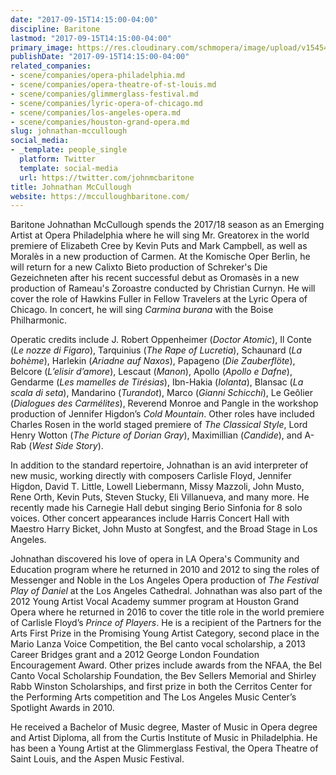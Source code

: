 ```yaml
---
date: "2017-09-15T14:15:00-04:00"
discipline: Baritone
lastmod: "2017-09-15T14:15:00-04:00"
primary_image: https://res.cloudinary.com/schmopera/image/upload/v1545409169/media/webhook-uploads/1505499130118/johnathan%2520mccullough%2520head%2520shot%25202017.jpg.jpg
publishDate: "2017-09-15T14:15:00-04:00"
related_companies:
- scene/companies/opera-philadelphia.md
- scene/companies/opera-theatre-of-st-louis.md
- scene/companies/glimmerglass-festival.md
- scene/companies/lyric-opera-of-chicago.md
- scene/companies/los-angeles-opera.md
- scene/companies/houston-grand-opera.md
slug: johnathan-mccullough
social_media:
- _template: people_single
  platform: Twitter
  template: social-media
  url: https://twitter.com/johnmcbaritone
title: Johnathan McCullough
website: https://mcculloughbaritone.com/
---
```


Baritone Johnathan McCullough spends the 2017/18 season as an Emerging Artist at Opera Philadelphia where he will sing Mr. Greatorex in the world premiere of Elizabeth Cree by Kevin Puts and Mark Campbell, as well as Moralès in a new production of Carmen. At the Komische Oper Berlin, he will return for a new Calixto Bieto production of Schreker's Die Gezeichneten after his recent successful debut as Oromasès in a new production of Rameau's Zoroastre conducted by Christian Curnyn. He will cover the role of Hawkins Fuller in Fellow Travelers at the Lyric Opera of Chicago. In concert, he will sing *Carmina burana* with the Boise Philharmonic.

Operatic credits include J. Robert Oppenheimer (*Doctor Atomic*), Il Conte (*Le nozze di Figaro*), Tarquinius (*The Rape of Lucretia*), Schaunard (*La bohème*), Harlekin (*Ariadne auf Naxos*), Papageno (*Die Zauberflöte*), Belcore (*L’elisir d’amore*), Lescaut (*Manon*), Apollo (*Apollo e Dafne*), Gendarme (*Les mamelles de Tirésias*), Ibn-Hakia (*Iolanta*), Blansac (*La scala di seta*), Mandarino (*Turandot*), Marco (*Gianni Schicchi*), Le Geôlier (*Dialogues des Carmélites*), Reverend Monroe and Pangle in the workshop production of Jennifer Higdon’s *Cold Mountain*. Other roles have included Charles Rosen in the world staged premiere of *The Classical Style*, Lord Henry Wotton (*The Picture of Dorian Gray*), Maximillian (*Candide*), and A-Rab (*West Side Story*). 

In addition to the standard repertoire, Johnathan is an avid interpreter of new music, working directly with composers Carlisle Floyd, Jennifer Higdon, David T. Little, Lowell Liebermann, Missy Mazzoli, John Musto, Rene Orth, Kevin Puts, Steven Stucky, Eli Villanueva, and many more. He recently made his Carnegie Hall debut singing Berio Sinfonia for 8 solo voices. Other concert appearances include Harris Concert Hall with Maestro Harry Bicket, John Musto at Songfest, and the Broad Stage in Los Angeles. 

Johnathan discovered his love of opera in LA Opera's Community and Education program where he returned in 2010 and 2012 to sing the roles of Messenger and Noble in the Los Angeles Opera production of *The Festival Play of Daniel* at the Los Angeles Cathedral. Johnathan was also part of the 2012 Young Artist Vocal Academy summer program at Houston Grand Opera where he returned in 2016 to cover the title role in the world premiere of Carlisle Floyd’s *Prince of Players*. He is a recipient of the Partners for the Arts First Prize in the Promising Young Artist Category, second place in the Mario Lanza Voice Competition, the Bel canto vocal scholarship, a 2013 Career Bridges grant and a 2012 George London Foundation Encouragement Award. Other prizes include awards from the NFAA, the Bel Canto Vocal Scholarship Foundation, the Bev Sellers Memorial and Shirley Rabb Winston Scholarships, and first prize in both the Cerritos Center for the Performing Arts competition and The Los Angeles Music Center’s Spotlight Awards in 2010. 

He received a Bachelor of Music degree, Master of Music in Opera degree and Artist Diploma, all from the Curtis Institute of Music in Philadelphia. He has been a Young Artist at the Glimmerglass Festival, the Opera Theatre of Saint Louis, and the Aspen Music Festival.

